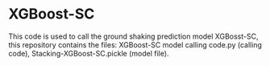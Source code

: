 # XGBoost-SC
This code is used to call the ground shaking prediction model XGBosst-SC, this repository contains the files: XGBoost-SC model calling code.py (calling code), Stacking-XGBoost-SC.pickle (model file).
